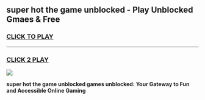 
## super hot the game unblocked - Play Unblocked Gmaes & Free
<h3>
<a href="https://news.freeplayer.one?title=super_hot_the_game_unblocked&ref=23F">CLICK TO PLAY</a></h3>
<hr>

<h3>
<a href="https://news.freeplayer.one?title=super_hot_the_game_unblocked&ref=23F">CLICK 2 PLAY</a>
  
</h3>

<a href="https://news.freeplayer.one?title=super_hot_the_game_unblocked&ref=23F/"><img src="https://clearcache.store/games.png"></a>


**super hot the game unblocked games unblocked: Your Gateway to Fun and Accessible Online Gaming**
